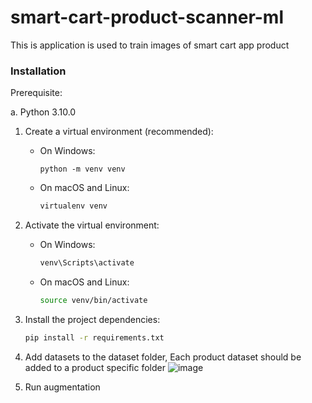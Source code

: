 # smart-cart-product-scanner-ml
This is application is used to train images of smart cart app product 

### Installation

Prerequisite:

a. Python 3.10.0


1. Create a virtual environment (recommended):

   - On Windows:

     ```
     python -m venv venv

     ```

   - On macOS and Linux:

     ```bash
     virtualenv venv
     ```

2. Activate the virtual environment:

   - On Windows:

     ```bash
     venv\Scripts\activate
     ```

   - On macOS and Linux:

     ```bash
     source venv/bin/activate
     ```

3. Install the project dependencies:

   ```bash
   pip install -r requirements.txt
   ```

4. Add datasets to the dataset folder, Each product dataset should be added to a product specific folder 
![image](https://github.com/user-attachments/assets/49d6f4bb-747f-4c1d-a61c-c2a448064769)

5. Run augmentation
